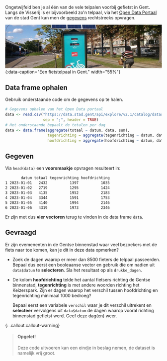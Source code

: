 Ongetwijfeld ben je al één van de vele telpalen voorbij gefietst in Gent. Langs de Visserij is er bijvoorbeeld zo'n telpaal, via het <a href="https://data.stad.gent/explore" target="_blank">Open Data Portaal</a> van de stad Gent kan men de <a href="https://data.stad.gent/explore/dataset/fietstelpaal-visserij-2023-gent/table/?sort=datum" target="_blank">gegevens</a> rechtstreeks opvragen.

![Een fietstelpaal in Gent.](media/fietstelpaal.jpg "Een fietstelpaal in Gent."){:data-caption="Een fietstelpaal in Gent." width="55%"}

## Data frame ophalen
Gebruik onderstaande code om de gegevens op te halen.

```R
# Gegevens ophalen van het Open Data portaal
data <- read.csv("https://data.stad.gent/api/explore/v2.1/catalog/datasets/fietstelpaal-visserij-2023-gent/exports/csv",
                 sep = ";", header = TRUE)
# Het onderstaande bepaalt de totalen per dag
data <- data.frame(aggregate(totaal ~ datum, data, sum),
                   tegenrichting = aggregate(tegenrichting ~ datum, data, sum)$tegenrichting,
                   hoofdrichting = aggregate(hoofdrichting ~ datum, data, sum)$hoofdrichting)
```

## Gegeven

Via `head(data)` een **voorsmaakje** opvragen resulteert in:

```
       datum totaal tegenrichting hoofdrichting
1 2023-01-01   2432          1397          1035
2 2023-01-02   2719          1295          1424
3 2023-01-03   4135          1952          2183
4 2023-01-04   3344          1591          1753
5 2023-01-05   4140          1994          2146
6 2023-01-06   4319          1973          2346
```

Er zijn met dus **vier vectoren** terug te vinden in de data frame `data`.

## Gevraagd

Er zijn evemenenten in de Gentse binnenstad waar veel bezoekers met de fiets naar toe komen, kan je dit in deze data opmerken?

- Zoek de dagen waarop er meer dan 8500 fieters de telpaal passeerden. Bepaal dus eerst een booleaanse vector en gebruik die om nadien uit `data$datum` te **selecteren**. Sla het resultaat op als `drukke_dagen`. 

- De kolom **hoofdrichting** telde het aantal fietsers richting de Gentse binnenstad, **tegenrichting** is met andere woorden richting het Keizerspark. Zijn er dagen waarop het verschil tussen hoofdrichting en tegenrichting minimaal 1000 bedroeg?

  Bepaal eerst een variabele `verschil` waar je dit verschil uitrekent en **selecteer** vervolgens uit `data$datum` de dagen waarop vooral richting binnenstad gefietst werd. Geef deze dag(en) weer.

{: .callout.callout-warning}
>#### Opgelet!
>
> Deze code uitvoeren kan een eindje in beslag nemen, de dataset is namelijk vrij groot.

